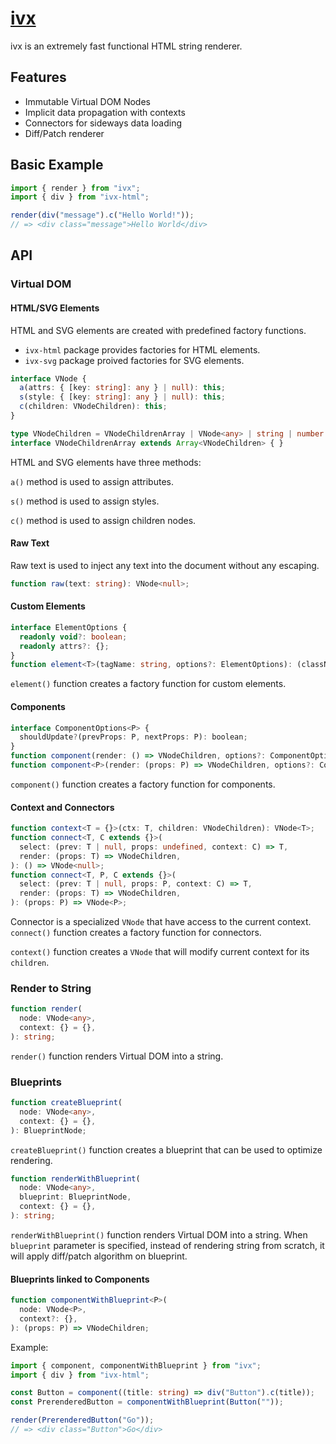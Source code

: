 # [ivx](https://github.com/localvoid/ivx)

ivx is an extremely fast functional HTML string renderer.

## Features

- Immutable Virtual DOM Nodes
- Implicit data propagation with contexts
- Connectors for sideways data loading
- Diff/Patch renderer

## Basic Example

```js
import { render } from "ivx";
import { div } from "ivx-html";

render(div("message").c("Hello World!"));
// => <div class="message">Hello World</div>
```

## API

### Virtual DOM

#### HTML/SVG Elements

HTML and SVG elements are created with predefined factory functions.

- `ivx-html` package provides factories for HTML elements.
- `ivx-svg` package proived factories for SVG elements.

```ts
interface VNode {
  a(attrs: { [key: string]: any } | null): this;
  s(style: { [key: string]: any } | null): this;
  c(children: VNodeChildren): this;
}

type VNodeChildren = VNodeChildrenArray | VNode<any> | string | number | null;
interface VNodeChildrenArray extends Array<VNodeChildren> { }
```

HTML and SVG elements have three methods:

`a()` method is used to assign attributes.

`s()` method is used to assign styles.

`c()` method is used to assign children nodes.

#### Raw Text

Raw text is used to inject any text into the document without any escaping.

```ts
function raw(text: string): VNode<null>;
```

#### Custom Elements

```ts
interface ElementOptions {
  readonly void?: boolean;
  readonly attrs?: {};
}
function element<T>(tagName: string, options?: ElementOptions): (className?: string) => VNode<T>;
```

`element()` function creates a factory function for custom elements.

#### Components

```ts
interface ComponentOptions<P> {
  shouldUpdate?(prevProps: P, nextProps: P): boolean;
}
function component(render: () => VNodeChildren, options?: ComponentOptions<null>): () => VNode<null>;
function component<P>(render: (props: P) => VNodeChildren, options?: ComponentOptions<P>): (props: P) => VNode<P>;
```

`component()` function creates a factory function for components.

#### Context and Connectors

```ts
function context<T = {}>(ctx: T, children: VNodeChildren): VNode<T>;
function connect<T, C extends {}>(
  select: (prev: T | null, props: undefined, context: C) => T,
  render: (props: T) => VNodeChildren,
): () => VNode<null>;
function connect<T, P, C extends {}>(
  select: (prev: T | null, props: P, context: C) => T,
  render: (props: T) => VNodeChildren,
): (props: P) => VNode<P>;
```

Connector is a specialized `VNode` that have access to the current context. `connect()` function creates a factory
function for connectors.

`context()` function creates a `VNode` that will modify current context for its `children`.

### Render to String

```ts
function render(
  node: VNode<any>,
  context: {} = {},
): string;
```

`render()` function renders Virtual DOM into a string.

### Blueprints

```ts
function createBlueprint(
  node: VNode<any>,
  context: {} = {},
): BlueprintNode;
```

`createBlueprint()` function creates a blueprint that can be used to optimize rendering.

```ts
function renderWithBlueprint(
  node: VNode<any>,
  blueprint: BlueprintNode,
  context: {} = {},
): string;
```

`renderWithBlueprint()` function renders Virtual DOM into a string. When `blueprint` parameter is specified, instead of
rendering string from scratch, it will apply diff/patch algorithm on blueprint.

#### Blueprints linked to Components

```ts
function componentWithBlueprint<P>(
  node: VNode<P>,
  context?: {},
): (props: P) => VNodeChildren;
```

Example:

```ts
import { component, componentWithBlueprint } from "ivx";
import { div } from "ivx-html";

const Button = component((title: string) => div("Button").c(title));
const PrerenderedButton = componentWithBlueprint(Button(""));

render(PrerenderedButton("Go"));
// => <div class="Button">Go</div>
```
